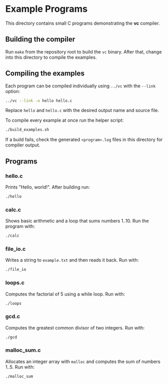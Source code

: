 # Example Programs

This directory contains small C programs demonstrating the **vc** compiler.

## Building the compiler

Run `make` from the repository root to build the `vc` binary. After that,
change into this directory to compile the examples.

## Compiling the examples

Each program can be compiled individually using `../vc` with the `--link`
option:

```sh
../vc --link -o hello hello.c
```

Replace `hello` and `hello.c` with the desired output name and source file.

To compile every example at once run the helper script:

```sh
./build_examples.sh
```

If a build fails, check the generated `<program>.log` files in this
directory for compiler output.

## Programs

### hello.c
Prints "Hello, world!". After building run:

```sh
./hello
```

### calc.c
Shows basic arithmetic and a loop that sums numbers 1..10. Run the program
with:

```sh
./calc
```

### file_io.c
Writes a string to `example.txt` and then reads it back. Run with:

```sh
./file_io
```

### loops.c
Computes the factorial of 5 using a while loop. Run with:

```sh
./loops
```

### gcd.c
Computes the greatest common divisor of two integers. Run with:

```sh
./gcd
```

### malloc_sum.c
Allocates an integer array with `malloc` and computes the sum of numbers 1..5. Run with:

```sh
./malloc_sum
```
